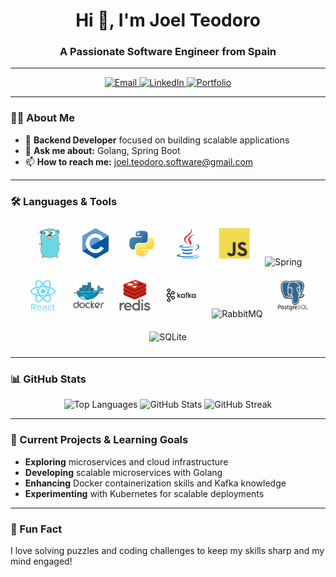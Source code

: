 <h1 align="center">Hi 👋, I'm Joel Teodoro</h1>
<h3 align="center">A Passionate Software Engineer from Spain</h3>

---

<p align="center">
  <a href="mailto:joel.teodoro.software@gmail.com">
    <img src="https://img.shields.io/badge/Email-D14836?style=for-the-badge&logo=gmail&logoColor=white" alt="Email">
  </a>
  <a href="https://www.linkedin.com/in/joel-teodoro-gomez/">
    <img src="https://img.shields.io/badge/LinkedIn-0077B5?style=for-the-badge&logo=linkedin&logoColor=white" alt="LinkedIn">
  </a>
  <a href="https://yourportfolio.com">
    <img src="https://img.shields.io/badge/Portfolio-FF5722?style=for-the-badge&logo=google-chrome&logoColor=white" alt="Portfolio">
  </a>
</p>

---

### 👨‍💻 About Me

- 🌱 **Backend Developer** focused on building scalable applications
- 💬 **Ask me about:** Golang, Spring Boot
- 📫 **How to reach me:** joel.teodoro.software@gmail.com

---

### 🛠️ Languages & Tools

<p align="center">
  <img src="https://raw.githubusercontent.com/devicons/devicon/master/icons/go/go-original.svg" alt="Golang" width="50" height="50" style="margin: 10px;" />
  <img src="https://raw.githubusercontent.com/devicons/devicon/master/icons/c/c-original.svg" alt="C" width="50" height="50" style="margin: 10px;" />
  <img src="https://raw.githubusercontent.com/devicons/devicon/master/icons/python/python-original.svg" alt="Python" width="50" height="50" style="margin: 10px;" />
  <img src="https://raw.githubusercontent.com/devicons/devicon/master/icons/java/java-original.svg" alt="Java" width="50" height="50" style="margin: 10px;" />
  <img src="https://raw.githubusercontent.com/devicons/devicon/master/icons/javascript/javascript-original.svg" alt="JavaScript" width="50" height="50" style="margin: 10px;" />
  <img src="https://www.vectorlogo.zone/logos/springio/springio-icon.svg" alt="Spring" width="50" height="50" style="margin: 10px;" />
  <img src="https://raw.githubusercontent.com/devicons/devicon/master/icons/react/react-original-wordmark.svg" alt="React" width="50" height="50" style="margin: 10px;" />
  <img src="https://raw.githubusercontent.com/devicons/devicon/master/icons/docker/docker-original-wordmark.svg" alt="Docker" width="50" height="50" style="margin: 10px;" />
  <img src="https://raw.githubusercontent.com/devicons/devicon/master/icons/redis/redis-original-wordmark.svg" alt="Redis" width="50" height="50" style="margin: 10px;" />
  <img src="https://raw.githubusercontent.com/devicons/devicon/master/icons/apachekafka/apachekafka-original-wordmark.svg" alt="Kafka" width="50" height="50" style="margin: 10px;" />
  <img src="https://www.vectorlogo.zone/logos/rabbitmq/rabbitmq-icon.svg" alt="RabbitMQ" width="50" height="50" style="margin: 10px;" />
  <img src="https://raw.githubusercontent.com/devicons/devicon/master/icons/postgresql/postgresql-original-wordmark.svg" alt="PostgreSQL" width="50" height="50" style="margin: 10px;" />
  <img src="https://www.vectorlogo.zone/logos/sqlite/sqlite-icon.svg" alt="SQLite" width="50" height="50" style="margin: 10px;" />
</p>

---

### 📊 GitHub Stats

<p align="center">
  <img src="https://github-readme-stats.vercel.app/api/top-langs?username=joelteogom&show_icons=true&locale=en&layout=compact&theme=radical" alt="Top Languages" width="400"/>
  <img src="https://github-readme-stats.vercel.app/api?username=joelteogom&show_icons=true&locale=en&theme=radical" alt="GitHub Stats" width="400"/>
  <img src="https://github-readme-streak-stats.herokuapp.com/?user=joelteogom&theme=radical" alt="GitHub Streak" width="400"/>
</p>

---

### 🚀 Current Projects & Learning Goals

- **Exploring** microservices and cloud infrastructure
- **Developing** scalable microservices with Golang
- **Enhancing** Docker containerization skills and Kafka knowledge
- **Experimenting** with Kubernetes for scalable deployments

---

### 👀 Fun Fact

I love solving puzzles and coding challenges to keep my skills sharp and my mind engaged!
